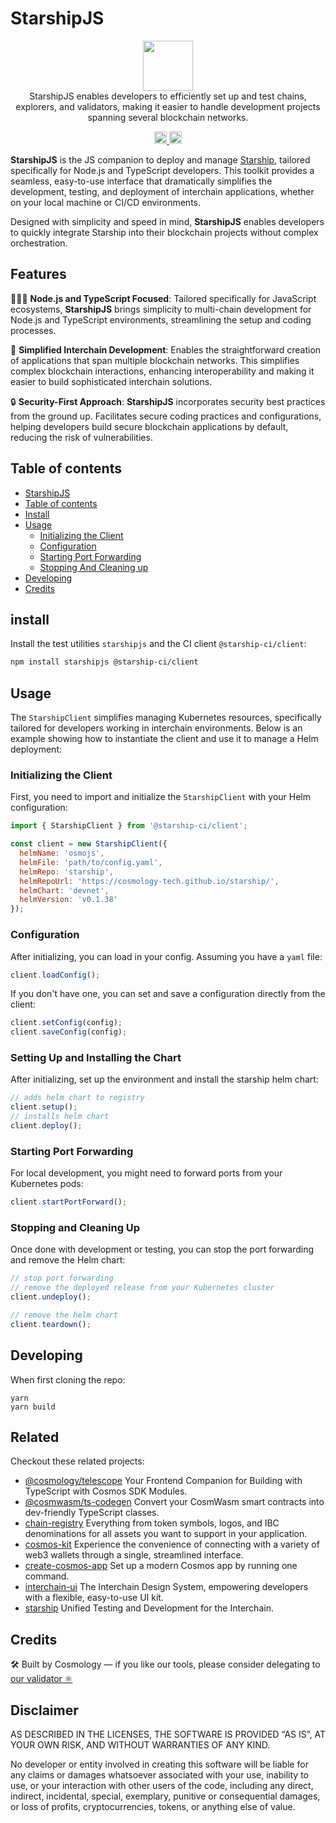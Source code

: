 # StarshipJS

<p align="center">
  <img src="https://user-images.githubusercontent.com/10805402/242348990-c141d6cd-e1c9-413f-af68-283de029c3a4.png" width="80"><br />
  StarshipJS enables developers to efficiently set up and test chains, explorers, and validators, making it easier to handle development projects spanning several blockchain networks.
</p>

<p align="center" width="100%">
  <a href="https://github.com/cosmology-tech/starshipjs/actions/workflows/run-tests.yml">
    <img height="20" src="https://github.com/cosmology-tech/starshipjs/actions/workflows/run-tests.yml/badge.svg" />
  </a><a href="https://github.com/cosmology-tech/starshipjs/blob/main/LICENSE"><img height="20" src="https://img.shields.io/badge/license-MIT-blue.svg"></a>
</p>

**StarshipJS** is the JS companion to deploy and manage [Starship](https://cosmology.zone/products/starship), tailored specifically for Node.js and TypeScript developers. This toolkit provides a seamless, easy-to-use interface that dramatically simplifies the development, testing, and deployment of interchain applications, whether on your local machine or CI/CD environments.

Designed with simplicity and speed in mind, **StarshipJS** enables developers to quickly integrate Starship into their blockchain projects without complex orchestration.

## Features

👨🏻‍💻 **Node.js and TypeScript Focused**: Tailored specifically for JavaScript ecosystems, **StarshipJS** brings simplicity to multi-chain development for Node.js and TypeScript environments, streamlining the setup and coding processes.

🚀 **Simplified Interchain Development**: Enables the straightforward creation of applications that span multiple blockchain networks. This simplifies complex blockchain interactions, enhancing interoperability and making it easier to build sophisticated interchain solutions.

🔒 **Security-First Approach**: **StarshipJS** incorporates security best practices from the ground up. Facilitates secure coding practices and configurations, helping developers build secure blockchain applications by default, reducing the risk of vulnerabilities.

## Table of contents

- [StarshipJS](#starshipjs)
- [Table of contents](#table-of-contents)
- [Install](#install)
- [Usage](#usage)
  - [Initializing the Client](#initializing-the-client)
  - [Configuration](#configuration)
  - [Starting Port Forwarding](#setting-up-and-installing-the-chart)
  - [Stopping And Cleaning up](#stopping-and-cleaning-up)
- [Developing](#developing)
- [Credits](#credits)

## install

Install the test utilities `starshipjs` and the CI client `@starship-ci/client`:

```sh
npm install starshipjs @starship-ci/client

```

## Usage 

The `StarshipClient` simplifies managing Kubernetes resources, specifically tailored for developers working in interchain environments. Below is an example showing how to instantiate the client and use it to manage a Helm deployment:

### Initializing the Client

First, you need to import and initialize the `StarshipClient` with your Helm configuration:

```js
import { StarshipClient } from '@starship-ci/client';

const client = new StarshipClient({
  helmName: 'osmojs',
  helmFile: 'path/to/config.yaml',
  helmRepo: 'starship',
  helmRepoUrl: 'https://cosmology-tech.github.io/starship/',
  helmChart: 'devnet',
  helmVersion: 'v0.1.38'
});
```

### Configuration

After initializing, you can load in your config. Assuming you have a `yaml` file:

```js
client.loadConfig();
```

If you don't have one, you can set and save a configuration directly from the client:

```js
client.setConfig(config);
client.saveConfig(config);
```

### Setting Up and Installing the Chart

After initializing, set up the environment and install the starship helm chart:

```js
// adds helm chart to registry
client.setup();
// installs helm chart
client.deploy();
```

### Starting Port Forwarding

For local development, you might need to forward ports from your Kubernetes pods:

```js
client.startPortForward();
```

### Stopping and Cleaning Up

Once done with development or testing, you can stop the port forwarding and remove the Helm chart:

```js
// stop port forwarding
// remove the deployed release from your Kubernetes cluster
client.undeploy();

// remove the helm chart
client.teardown();
```

## Developing


When first cloning the repo:
```
yarn
yarn build
```

## Related

Checkout these related projects:

* [@cosmology/telescope](https://github.com/cosmology-tech/telescope) Your Frontend Companion for Building with TypeScript with Cosmos SDK Modules.
* [@cosmwasm/ts-codegen](https://github.com/CosmWasm/ts-codegen) Convert your CosmWasm smart contracts into dev-friendly TypeScript classes.
* [chain-registry](https://github.com/cosmology-tech/chain-registry) Everything from token symbols, logos, and IBC denominations for all assets you want to support in your application.
* [cosmos-kit](https://github.com/cosmology-tech/cosmos-kit) Experience the convenience of connecting with a variety of web3 wallets through a single, streamlined interface.
* [create-cosmos-app](https://github.com/cosmology-tech/create-cosmos-app) Set up a modern Cosmos app by running one command.
* [interchain-ui](https://github.com/cosmology-tech/interchain-ui) The Interchain Design System, empowering developers with a flexible, easy-to-use UI kit.
* [starship](https://github.com/cosmology-tech/starship) Unified Testing and Development for the Interchain.

## Credits

🛠 Built by Cosmology — if you like our tools, please consider delegating to [our validator ⚛️](https://cosmology.zone/validator)


## Disclaimer

AS DESCRIBED IN THE LICENSES, THE SOFTWARE IS PROVIDED “AS IS”, AT YOUR OWN RISK, AND WITHOUT WARRANTIES OF ANY KIND.

No developer or entity involved in creating this software will be liable for any claims or damages whatsoever associated with your use, inability to use, or your interaction with other users of the code, including any direct, indirect, incidental, special, exemplary, punitive or consequential damages, or loss of profits, cryptocurrencies, tokens, or anything else of value.
